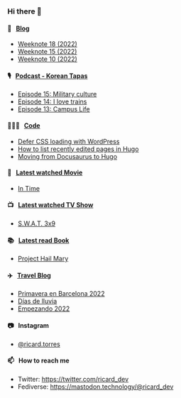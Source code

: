 ### Hi there 👋

#### 📝 &nbsp;&nbsp;[Blog](https://ricard.blog)

- [Weeknote 18 (2022)](https://ricard.blog/weeknote/week-18-2022/)
- [Weeknote 15 (2022)](https://ricard.blog/weeknote/week-15-2022/)
- [Weeknote 10 (2022)](https://ricard.blog/weeknote/week-10-2022/)

#### 🎙 &nbsp;&nbsp;[Podcast - Korean Tapas](https://koreantapas.show/)

- [Episode 15: Military culture](https://anchor.fm/korean-tapas/episodes/Episode-15-Military-culture-e1htoif)
- [Episode 14: I love trains](https://anchor.fm/korean-tapas/episodes/Episode-14-I-love-trains-e1h8jpk)
- [Episode 13: Campus Life](https://anchor.fm/korean-tapas/episodes/Episode-13-Campus-Life-e1ga0dq)

#### 👨🏻‍💻 &nbsp;&nbsp;[Code](https://ricard.dev)

- [Defer CSS loading with WordPress](https://ricard.dev/defer-css-loading-with-wordpress/)
- [How to list recently edited pages in Hugo](https://ricard.dev/how-to-list-recently-edited-pages-in-hugo/)
- [Moving from Docusaurus to Hugo](https://ricard.dev/moving-from-docusaurus-to-hugo/)

#### 🍿 &nbsp;&nbsp;[Latest watched Movie](https://quicoto.github.io/reviews/movies/)

- [In Time](https://quicoto.github.io/reviews/movies/in-time/)

#### 📺 &nbsp;&nbsp;[Latest watched TV Show](https://quicoto.github.io/reviews/tv-shows)

- [S.W.A.T. 3x9](https://quicoto.github.io/reviews/tv-shows/s-w-a-t/3x9/)

#### 📚 &nbsp;&nbsp;[Latest read Book](https://ricard.blog/books/)

- [Project Hail Mary](https://www.goodreads.com/review/show/4368216986?utm_medium=api&amp;utm_source=rss)

#### ✈️ &nbsp;&nbsp;[Travel Blog](https://www.quicoto.com/)

- [Primavera en Barcelona 2022](https://www.quicoto.com/primavera-en-barcelona-2022/)
- [Días de lluvia](https://www.quicoto.com/dias-de-lluvia/)
- [Empezando 2022](https://www.quicoto.com/empezando-2022/)

#### 📷 &nbsp;&nbsp;Instagram
- [@ricard.torres](https://www.instagram.com/ricard.torres/)

#### 📫 &nbsp;&nbsp;How to reach me

- Twitter: https://twitter.com/ricard_dev
- Fediverse: https://mastodon.technology/@ricard_dev
